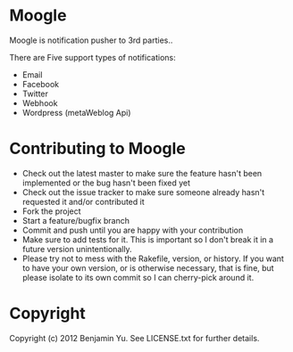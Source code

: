 Moogle
======

Moogle is notification pusher to 3rd parties..

There are Five support types of notifications:

* Email
* Facebook
* Twitter
* Webhook
* Wordpress (metaWeblog Api)

Contributing to Moogle
======================
 
* Check out the latest master to make sure the feature hasn't been
  implemented or the bug hasn't been fixed yet
* Check out the issue tracker to make sure someone already hasn't
  requested it and/or contributed it
* Fork the project
* Start a feature/bugfix branch
* Commit and push until you are happy with your contribution
* Make sure to add tests for it. This is important so I don't break it
  in a future version unintentionally.
* Please try not to mess with the Rakefile, version, or history. If
  you want to have your own version, or is otherwise necessary, that is
  fine, but please isolate to its own commit so I can cherry-pick around it.

Copyright
=========

Copyright (c) 2012 Benjamin Yu. See LICENSE.txt for further details.
